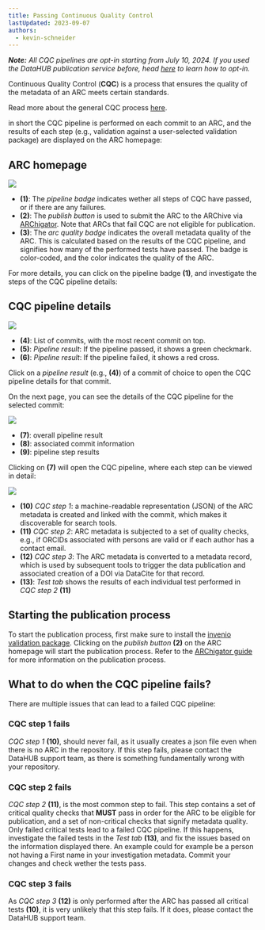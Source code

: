 ```yaml
---
title: Passing Continuous Quality Control
lastUpdated: 2023-09-07
authors:
  - kevin-schneider
---
```


_**Note:** All CQC pipelines are opt-in starting from July 10, 2024. If you used the DataHUB publication service before, head [here](../../arc-validation/validation-packages) to learn how to opt-in._

Continuous Quality Control (**CQC**) is a process that ensures the quality of the metadata of an ARC meets certain standards.

Read more about the general CQC process [here](../../arc-validation/validation-packages).

in short the CQC pipeline is performed on each commit to an ARC, and the results of each step (e.g., validation against a user-selected validation package) are displayed on the ARC homepage:

## ARC homepage

![](@images/data-publications/cqc-results.png)

- **(1)**: The _pipeline badge_ indicates wether all steps of CQC have passed, or if there are any failures.
- **(2)**: The _publish button_ is used to submit the ARC to the ARChive via [ARChigator](../datahub-data-publications-archigator). Note that ARCs that fail CQC are not eligible for publication.
- **(3)**: The _arc quality badge_ indicates the overall metadata quality of the ARC. This is calculated based on the results of the CQC pipeline, and signifies how many of the performed tests have passed. The badge is color-coded, and the color indicates the quality of the ARC.

For more details, you can click on the pipeline badge **(1)**, and investigate the steps of the CQC pipeline details:

## CQC pipeline details

![](@images/data-publications/cqc-pipeline-path-1.png)

- **(4)**: List of commits, with the most recent commit on top.
- **(5)**: _Pipeline result_: If the pipeline passed, it shows a green checkmark.
- **(6)**: _Pipeline result_: If the pipeline failed, it shows a red cross.

Click on a _pipeline result_ (e.g., **(4)**) of a commit of choice to open the CQC pipeline details for that commit.

On the next page, you can see the details of the CQC pipeline for the selected commit:

![](@images/data-publications/cqc-pipeline-path-2.png)

- **(7)**: overall pipeline result
- **(8)**: associated commit information
- **(9)**: pipeline step results

Clicking on **(7)** will open the CQC pipeline, where each step can be viewed in detail:

![](@images/data-publications/cqc-pipeline-steps.png)

- **(10)** _CQC step 1_: a machine-readable representation (JSON) of the ARC metadata is created and linked with the commit, which makes it discoverable for search tools. 
- **(11)** _CQC step 2_: ARC metadata is subjected to a set of quality checks, e.g., if ORCIDs associated with persons are valid or if each author has a contact email. 
- **(12)** _CQC step 3_: The ARC metadata is converted to a metadata record, which is used by subsequent tools to trigger the data publication and associated creation of a DOI via DataCite for that record.
- **(13)**: _Test tab_ shows the results of each individual test performed in _CQC step 2_ **(11)**

## Starting the publication process

To start the publication process, first make sure to install the [invenio validation package](https://avpr.nfdi4plants.org/package/invenio). Clicking on the _publish button_ **(2)** on the ARC homepage will start the publication process. Refer to the [ARChigator guide](../datahub-data-publications-archigator) for more information on the publication process.

## What to do when the CQC pipeline fails?

There are multiple issues that can lead to a failed CQC pipeline:

### CQC step 1 fails

_CQC step 1_ **(10)**, should never fail, as it usually creates a json file even when there is no ARC in the repository. If this step fails, please contact the DataHUB support team, as there is something fundamentally wrong with your repository.

### CQC step 2 fails

_CQC step 2_ **(11)**, is the most common step to fail. This step contains a set of critical quality checks that **MUST** pass in order for the ARC to be eligible for publication, and a set of non-critical checks that signify metadata quality. Only failed critical tests lead to a failed CQC pipeline. If this happens, investigate the failed tests in the _Test tab_ **(13)**, and fix the issues based on the information displayed there. An example could for example be a person not having a First name in your investigation metadata. Commit your changes and check wether the tests pass.

### CQC step 3 fails

As _CQC step 3_ **(12)** is only performed after the ARC has passed all critical tests **(10)**, it is very unlikely that this step fails. If it does, please contact the DataHUB support team.